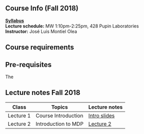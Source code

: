 ## Course Info (Fall 2018)

**[Syllabus](https://github.com/jm4474/Courses-IntroEconometrics-Ph.D/blob/master/0_Syllabus/Syllabus.pdf)**<br>
**Lecture schedule:**  MW 1:10pm-2:25pm, 428 Pupin Laboratories<br>
**Instructor:** José Luis Montiel Olea <br>

## Course requirements

## Pre-requisites
The

## Lecture notes Fall 2018

| Class|Topics|  Lecture notes |
|------|------|----------------|
|Lecture 1    | Course Introduction |   [Intro slides](/Courses-IntroEconometrics-Ph.D/blob/master/1_2_Slides/Slides-1-2.pdf)|
|Lecture 2    |  Introduction to MDP |     [Lecture 2](https://github.com/jm4474/Courses-IntroEconometrics-Ph.D/blob/master/1_2_Slides/Slides-1-2.pdf)|

